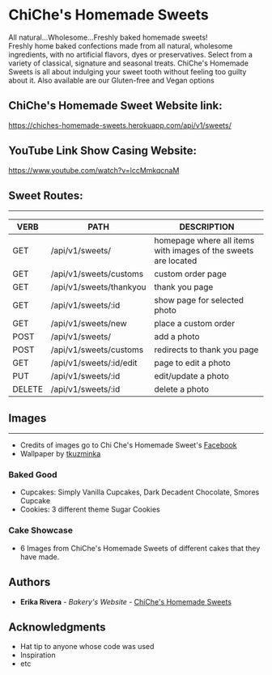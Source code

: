 # ChiChe's Homemade Sweets

All natural...Wholesome...Freshly baked homemade sweets!   
Freshly home baked confections made from all natural, wholesome ingredients, with no artificial flavors, dyes or preservatives. Select from a variety of classical, signature and seasonal treats. ChiChe's Homemade Sweets is all about indulging your sweet tooth without feeling too guilty about it. Also available are our Gluten-free and Vegan options

## ChiChe's Homemade Sweet Website link:
https://chiches-homemade-sweets.herokuapp.com/api/v1/sweets/

## YouTube Link Show Casing Website:
 https://www.youtube.com/watch?v=lccMmkqcnaM

## Sweet Routes:
---
   VERB 		 | 		  PATH 		 |  	 DESCRIPTION
------------ | ------------- | -------------------
GET | /api/v1/sweets/    | homepage where all items with images of the sweets are located |
GET | /api/v1/sweets/customs| custom order page |
GET | /api/v1/sweets/thankyou| thank you page |
GET | /api/v1/sweets/:id | show page for selected photo |
GET | /api/v1/sweets/new | place a custom order |
POST | /api/v1/sweets/   | add a photo |
POST | /api/v1/sweets/customs   | redirects to thank you page |
GET | /api/v1/sweets/:id/edit | page to edit a photo |
PUT | /api/v1/sweets/:id | edit/update a photo |
DELETE | /api/v1/sweets/:id | delete a photo |

## Images
---
* Credits of images go to Chi Che's Homemade Sweet's [Facebook](https://www.facebook.com/chicheshomemadesweets/)
* Wallpaper by [tkuzminka](https://depositphotos.com/107918956/free-stock-illustration-sweet-dessert-background-with-cupcakes.html)

### Baked Good
* Cupcakes: Simply Vanilla Cupcakes, Dark Decadent Chocolate, Smores Cupcake
* Cookies: 3 different theme Sugar Cookies 

### Cake Showcase
* 6 Images from ChiChe's Homemade Sweets of different cakes that they have made.

## Authors

* **Erika Rivera** - *Bakery's Website* - [ChiChe's Homemade Sweets](https://github.com/erika947/Roses-Baked-Goods)


## Acknowledgments

* Hat tip to anyone whose code was used
* Inspiration
* etc
